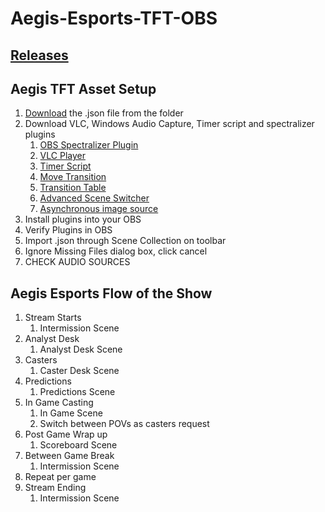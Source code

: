# Aegis-Esports-TFT-OBS

## [Releases](https://github.com/hivar94/AegisEsports/releases)

## Aegis TFT Asset Setup

1. [Download](https://github.com/hivar94/AegisEsports/releases) the .json file from the folder
2. Download VLC, Windows Audio Capture, Timer script and spectralizer plugins
	1. [OBS Spectralizer Plugin](https://github.com/univrsal/spectralizer/releases)
	2. [VLC Player](https://www.videolan.org/vlc/download-windows.html)
	3. [Timer Script](https://tools.aegisesports.gg/assets/countdownadaptivetime.lua)
	4. [Move Transition](https://obsproject.com/forum/resources/move-transition.913/)
	5. [Transition Table](https://obsproject.com/forum/resources/transition-table.1174/)
	6. [Advanced Scene Switcher](https://obsproject.com/forum/resources/advanced-scene-switcher.395/)
	7. [Asynchronous image source](https://obsproject.com/forum/resources/xobsasyncimagesource-asynchronous-image-source.1681/)
3. Install plugins into your OBS
4. Verify Plugins in OBS
5. Import .json through Scene Collection on toolbar
6. Ignore Missing Files dialog box, click cancel
7. CHECK AUDIO SOURCES


## Aegis Esports Flow of the Show

1. Stream Starts
	1. Intermission Scene
2. Analyst Desk	
	1. Analyst Desk	Scene
3. Casters
	1. Caster Desk Scene
4. Predictions
	1. Predictions Scene
5. In Game Casting
	1. In Game Scene
	2. Switch between POVs as casters request
6. Post Game Wrap up
	1. Scoreboard Scene
7. Between Game Break
	1. Intermission Scene
8. Repeat per game
9. Stream Ending
	1. Intermission Scene
